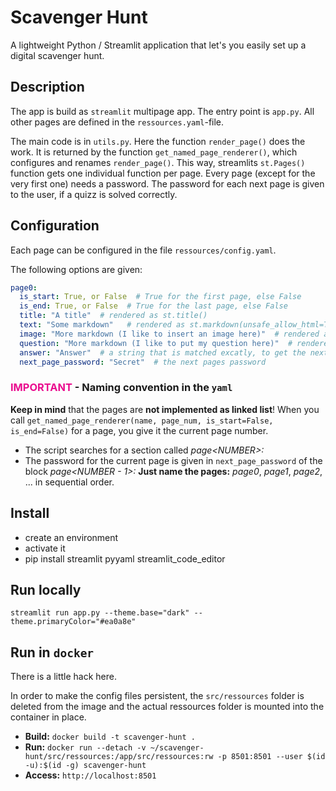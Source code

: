 # Scavenger Hunt

A lightweight Python / Streamlit application that let's you easily set up a digital scavenger hunt.

## Description
The app is build as `streamlit` multipage app.
The entry point is `app.py`. 
All other pages are defined in the `ressources.yaml`-file.

The main code is in `utils.py`. Here the function `render_page()` does the work.
It is returned by the function `get_named_page_renderer()`, which configures and renames `render_page()`.
This way, streamlits `st.Pages()` function gets one individual function per page.
Every page (except for the very first one) needs a password. 
The password for each next page is given to the user, if a quizz is solved correctly.

## Configuration
Each page can be configured in the file `ressources/config.yaml`.

The following options are given:
```yaml
page0:
  is_start: True, or False  # True for the first page, else False
  is_end: True, or False  # True for the last page, else False
  title: "A title"  # rendered as st.title()
  text: "Some markdown"   # rendered as st.markdown(unsafe_allow_html=True)
  image: "More markdown (I like to insert an image here)"  # rendered as st.markdown(unsafe_allow_html=True)
  question: "More markdown (I like to put my question here)"  # rendered as st.markdown(unsafe_allow_html=True)
  answer: "Answer"  # a string that is matched excatly, to get the next pages password
  next_page_password: "Secret"  # the next pages password
```

### <span style='color:#ea0a8e'>IMPORTANT</span> - Naming convention in the `yaml`
**Keep in mind** that the pages are **not implemented as linked list**!
When you call `get_named_page_renderer(name, page_num, is_start=False, is_end=False)` for a page, you give it the current page number.
- The script searches for a section called *page\<NUMBER\>:*
- The password for the current page is given in `next_page_password` of the block *page\<NUMBER - 1\>:*
**Just name the pages:** *page0*, *page1*, *page2*, ... in sequential order.


## Install
- create an environment
- activate it
- pip install streamlit pyyaml streamlit_code_editor


## Run locally
`streamlit run app.py --theme.base="dark" --theme.primaryColor="#ea0a8e"`


## Run in `docker`
There is a little hack here.

In order to make the config files persistent, the `src/ressources` folder is deleted from the image and the actual ressources folder is mounted into the container in place.
- **Build:** `docker build -t scavenger-hunt .`
- **Run:** `docker run --detach -v ~/scavenger-hunt/src/ressources:/app/src/ressources:rw -p 8501:8501 --user $(id -u):$(id -g) scavenger-hunt`
- **Access:** `http://localhost:8501`